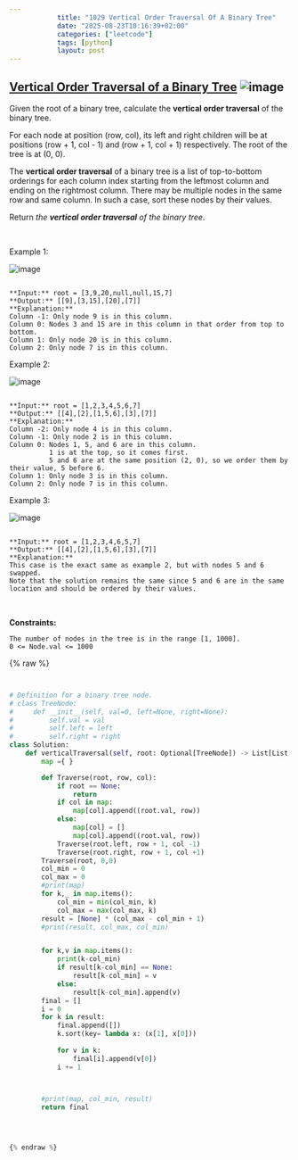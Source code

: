 ```yaml
---
            title: "1029 Vertical Order Traversal Of A Binary Tree"
            date: "2025-08-23T10:16:39+02:00"
            categories: ["leetcode"]
            tags: [python]
            layout: post
---
```

            
## [Vertical Order Traversal of a Binary Tree](https://leetcode.com/problems/vertical-order-traversal-of-a-binary-tree) ![image](https://img.shields.io/badge/Difficulty-Hard-red)

Given the root of a binary tree, calculate the **vertical order traversal** of the binary tree.

For each node at position (row, col), its left and right children will be at positions (row + 1, col - 1) and (row + 1, col + 1) respectively. The root of the tree is at (0, 0).

The **vertical order traversal** of a binary tree is a list of top-to-bottom orderings for each column index starting from the leftmost column and ending on the rightmost column. There may be multiple nodes in the same row and same column. In such a case, sort these nodes by their values.

Return *the **vertical order traversal** of the binary tree*.

 

Example 1:

![image](https://assets.leetcode.com/uploads/2021/01/29/vtree1.jpg)
```

**Input:** root = [3,9,20,null,null,15,7]
**Output:** [[9],[3,15],[20],[7]]
**Explanation:**
Column -1: Only node 9 is in this column.
Column 0: Nodes 3 and 15 are in this column in that order from top to bottom.
Column 1: Only node 20 is in this column.
Column 2: Only node 7 is in this column.
```

Example 2:

![image](https://assets.leetcode.com/uploads/2021/01/29/vtree2.jpg)
```

**Input:** root = [1,2,3,4,5,6,7]
**Output:** [[4],[2],[1,5,6],[3],[7]]
**Explanation:**
Column -2: Only node 4 is in this column.
Column -1: Only node 2 is in this column.
Column 0: Nodes 1, 5, and 6 are in this column.
          1 is at the top, so it comes first.
          5 and 6 are at the same position (2, 0), so we order them by their value, 5 before 6.
Column 1: Only node 3 is in this column.
Column 2: Only node 7 is in this column.

```

Example 3:

![image](https://assets.leetcode.com/uploads/2021/01/29/vtree3.jpg)
```

**Input:** root = [1,2,3,4,6,5,7]
**Output:** [[4],[2],[1,5,6],[3],[7]]
**Explanation:**
This case is the exact same as example 2, but with nodes 5 and 6 swapped.
Note that the solution remains the same since 5 and 6 are in the same location and should be ordered by their values.

```

 

**Constraints:**

	The number of nodes in the tree is in the range [1, 1000].
	0 <= Node.val <= 1000

{% raw %}


```python


# Definition for a binary tree node.
# class TreeNode:
#     def __init__(self, val=0, left=None, right=None):
#         self.val = val
#         self.left = left
#         self.right = right
class Solution:
    def verticalTraversal(self, root: Optional[TreeNode]) -> List[List[int]]:
        map ={ }

        def Traverse(root, row, col):
            if root == None:
                return 
            if col in map:
                map[col].append((root.val, row))
            else:
                map[col] = []
                map[col].append((root.val, row))
            Traverse(root.left, row + 1, col -1)
            Traverse(root.right, row + 1, col +1)
        Traverse(root, 0,0)
        col_min = 0
        col_max = 0
        #print(map)
        for k,_ in map.items():
            col_min = min(col_min, k)
            col_max = max(col_max, k)
        result = [None] * (col_max - col_min + 1)
        #print(result, col_max, col_min)


        for k,v in map.items():
            print(k-col_min)
            if result[k-col_min] == None:
                result[k-col_min] = v
            else:
                result[k-col_min].append(v)
        final = []
        i = 0
        for k in result:
            final.append([])
            k.sort(key= lambda x: (x[1], x[0]))
           
            for v in k:
                final[i].append(v[0])
            i += 1


        
        #print(map, col_min, result)
        return final

        


{% endraw %}
```
